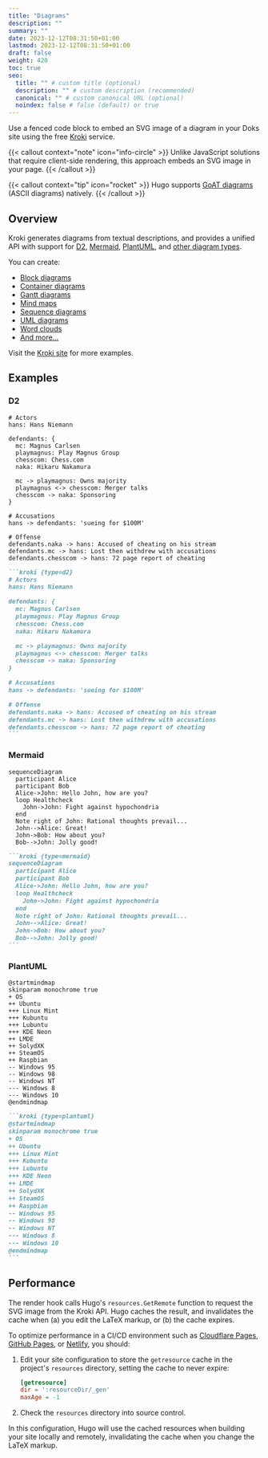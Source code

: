 ```yaml
---
title: "Diagrams"
description: ""
summary: ""
date: 2023-12-12T08:31:50+01:00
lastmod: 2023-12-12T08:31:50+01:00
draft: false
weight: 420
toc: true
seo:
  title: "" # custom title (optional)
  description: "" # custom description (recommended)
  canonical: "" # custom canonical URL (optional)
  noindex: false # false (default) or true
---
```


Use a fenced code block to embed an SVG image of a diagram in your Doks site using the free [Kroki](https://kroki.io/) service.

{{< callout context="note" icon="info-circle" >}}
Unlike JavaScript solutions that require client-side rendering, this approach embeds an SVG image in your page.
{{< /callout >}}

{{< callout context="tip" icon="rocket" >}}
Hugo supports [GoAT diagrams](https://gohugo.io/content-management/diagrams/#goat-diagrams-ascii) (ASCII diagrams) natively.
{{< /callout >}}

## Overview

Kroki generates diagrams from textual descriptions, and provides a unified API with support for [D2](https://d2lang.com/), [Mermaid](https://mermaid.js.org/intro/), [PlantUML](https://plantuml.com/), and [other diagram types](https://kroki.io/#support).

You can create:

- [Block diagrams](https://kroki.io/examples.html#blockdiag)
- [Container diagrams](https://kroki.io/examples.html#structurizr-container)
- [Gantt diagrams](https://kroki.io/examples.html#gantt)
- [Mind maps](https://kroki.io/examples.html#mind-map)
- [Sequence diagrams](https://kroki.io/examples.html#mermaid-seqdiag)
- [UML diagrams](https://kroki.io/examples.html#uml-diag)
- [Word clouds](https://kroki.io/examples.html#word-cloud)
- [And more…](https://kroki.io/examples.html)

Visit the [Kroki site](https://kroki.io/examples.html) for more examples.

## Examples

### D2

```kroki {type=d2}
# Actors
hans: Hans Niemann

defendants: {
  mc: Magnus Carlsen
  playmagnus: Play Magnus Group
  chesscom: Chess.com
  naka: Hikaru Nakamura

  mc -> playmagnus: Owns majority
  playmagnus <-> chesscom: Merger talks
  chesscom -> naka: Sponsoring
}

# Accusations
hans -> defendants: 'sueing for $100M'

# Offense
defendants.naka -> hans: Accused of cheating on his stream
defendants.mc -> hans: Lost then withdrew with accusations
defendants.chesscom -> hans: 72 page report of cheating
```

````md
```kroki {type=d2}
# Actors
hans: Hans Niemann

defendants: {
  mc: Magnus Carlsen
  playmagnus: Play Magnus Group
  chesscom: Chess.com
  naka: Hikaru Nakamura

  mc -> playmagnus: Owns majority
  playmagnus <-> chesscom: Merger talks
  chesscom -> naka: Sponsoring
}

# Accusations
hans -> defendants: 'sueing for $100M'

# Offense
defendants.naka -> hans: Accused of cheating on his stream
defendants.mc -> hans: Lost then withdrew with accusations
defendants.chesscom -> hans: 72 page report of cheating
```
````

### Mermaid

```kroki {type=mermaid}
sequenceDiagram
  participant Alice
  participant Bob
  Alice->John: Hello John, how are you?
  loop Healthcheck
    John->John: Fight against hypochondria
  end
  Note right of John: Rational thoughts prevail...
  John-->Alice: Great!
  John->Bob: How about you?
  Bob-->John: Jolly good!
```

````md
```kroki {type=mermaid}
sequenceDiagram
  participant Alice
  participant Bob
  Alice->John: Hello John, how are you?
  loop Healthcheck
    John->John: Fight against hypochondria
  end
  Note right of John: Rational thoughts prevail...
  John-->Alice: Great!
  John->Bob: How about you?
  Bob-->John: Jolly good!
```
````

### PlantUML

```kroki {type=plantuml}
@startmindmap
skinparam monochrome true
+ OS
++ Ubuntu
+++ Linux Mint
+++ Kubuntu
+++ Lubuntu
+++ KDE Neon
++ LMDE
++ SolydXK
++ SteamOS
++ Raspbian
-- Windows 95
-- Windows 98
-- Windows NT
--- Windows 8
--- Windows 10
@endmindmap
```

````md
```kroki {type=plantuml}
@startmindmap
skinparam monochrome true
+ OS
++ Ubuntu
+++ Linux Mint
+++ Kubuntu
+++ Lubuntu
+++ KDE Neon
++ LMDE
++ SolydXK
++ SteamOS
++ Raspbian
-- Windows 95
-- Windows 98
-- Windows NT
--- Windows 8
--- Windows 10
@endmindmap
```
````

## Performance

The render hook calls Hugo's `resources.GetRemote` function to request the SVG image from the Kroki API. Hugo caches the result, and invalidates the cache when (a) you edit the LaTeX markup, or (b) the cache expires.

To optimize performance in a CI/CD environment such as [Cloudflare Pages](https://pages.cloudflare.com/), [GitHub Pages](https://pages.github.com/), or [Netlify](https://www.netlify.com/), you should:

1. Edit your site configuration to store the `getresource` cache in the project's `resources` directory, setting the cache to never expire:

    ```toml {title=hugo.toml}
    [getresource]
    dir = ':resourceDir/_gen'
    maxAge = -1
    ```

2. Check the `resources` directory into source control.

In this configuration, Hugo will use the cached resources when building your site locally and remotely, invalidating the cache when you change the LaTeX markup.
